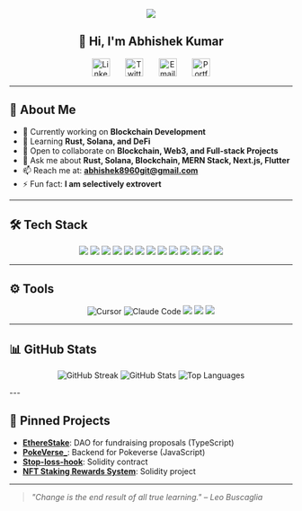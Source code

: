 <p align="center">
  <a href="https://github.com/abhi8960git">
    <img src="https://readme-typing-svg.demolab.com/?lines=Full-stack%20%7C%20Backend%20Developer;Rust%20%7C%20Solana%20Enthusiast;Web3%20%26%20Blockchain%20Learner;Always%20building%20and%20learning&font=Fira%20Code&center=true&width=500&height=45&color=f75c7e&vCenter=true&pause=1000&size=22" />
  </a>
</p>

<h2 align="center">👋 Hi, I'm <b>Abhishek Kumar</b></h2>

<p align="center">
  <a href="https://www.linkedin.com/in/abhishek-kumar8960/"><img width="32px" alt="LinkedIn" title="LinkedIn" src="https://i.imgur.com/yRpa1dQ.png"/></a>
  &#8287;&#8287;&#8287;&#8287;&#8287;
  <a href="https://twitter.com/abhi8960"><img width="32px" alt="Twitter" title="Twitter" src="https://i.imgur.com/AixJgnm.png"/></a>
  &#8287;&#8287;&#8287;&#8287;&#8287;
  <a href="mailto:abhishek8960git@gmail.com"><img width="32px" alt="Email" title="Email" src="https://img.shields.io/badge/-Email-D14836?style=flat-square&logo=Gmail&logoColor=white"/></a>
  &#8287;&#8287;&#8287;&#8287;&#8287;
  <a href="https://www.0xabhi.site/"><img width="32px" alt="Portfolio" title="Portfolio" src="https://img.shields.io/badge/-Portfolio-000?style=flat-square&logo=About.me&logoColor=white"/></a>
</p>

---

## 🚀 About Me

- 🔭 Currently working on **Blockchain Development**
- 🌱 Learning **Rust, Solana, and DeFi**
- 🤝 Open to collaborate on **Blockchain, Web3, and Full-stack Projects**
- 💬 Ask me about **Rust, Solana, Blockchain, MERN Stack, Next.js, Flutter**
- 📫 Reach me at: **abhishek8960git@gmail.com**
- ⚡ Fun fact: **I am selectively extrovert**

---

## 🛠️ Tech Stack

<p align="center">
  <img src="https://img.shields.io/badge/Rust-000000?style=for-the-badge&logo=rust&logoColor=white"/>
  <img src="https://img.shields.io/badge/Solana-3C3C3D?style=for-the-badge&logo=solana&logoColor=white"/>
  <img src="https://img.shields.io/badge/Solidity-363636?style=for-the-badge&logo=solidity&logoColor=white"/>
  <img src="https://img.shields.io/badge/TypeScript-007ACC?style=for-the-badge&logo=typescript&logoColor=white"/>
  <img src="https://img.shields.io/badge/JavaScript-F7DF1E?style=for-the-badge&logo=javascript&logoColor=black"/>
  <img src="https://img.shields.io/badge/React-20232a?style=for-the-badge&logo=react&logoColor=%2361DAFB"/>
  <img src="https://img.shields.io/badge/Next.js-000?style=for-the-badge&logo=next.js&logoColor=white"/>
  <img src="https://img.shields.io/badge/Node.js-43853D?style=for-the-badge&logo=node.js&logoColor=white"/>
  <img src="https://img.shields.io/badge/Express.js-404d59?style=for-the-badge&logo=express&logoColor=white"/>
  <img src="https://img.shields.io/badge/MongoDB-4ea94b?style=for-the-badge&logo=mongodb&logoColor=white"/>
  <img src="https://img.shields.io/badge/Django-092E20?style=for-the-badge&logo=django&logoColor=white"/>
  <img src="https://img.shields.io/badge/Flutter-02569B?style=for-the-badge&logo=flutter&logoColor=white"/>
  <img src="https://img.shields.io/badge/TailwindCSS-06B6D4?style=for-the-badge&logo=tailwindcss&logoColor=white"/>
</p>

---

## ⚙️ Tools

<p align="center">
  <img src="https://img.shields.io/badge/Cursor-1A1A1A?style=for-the-badge" alt="Cursor" />
  <img src="https://img.shields.io/badge/Claude%20(Code)-F9A825?style=for-the-badge" alt="Claude Code" />
  <img src="https://img.shields.io/badge/VS%20Code-0078d7?style=for-the-badge&logo=visual-studio-code&logoColor=white"/>
  <img src="https://img.shields.io/badge/GitHub%20Desktop-8034A9?style=for-the-badge&logo=github&logoColor=white"/>
  <img src="https://img.shields.io/badge/Postman-FF6C37?style=for-the-badge&logo=postman&logoColor=white"/>
</p>

---

## 📊 GitHub Stats

<p align="center">
  <img src="https://github-readme-streak-stats.herokuapp.com/?user=abhi8960git&theme=tokyonight&hide_border=true" alt="GitHub Streak" />
  <img src="https://github-readme-stats.vercel.app/api?username=abhi8960git&show_icons=true&theme=tokyonight&hide_border=true" alt="GitHub Stats" />
  <img src="https://github-readme-stats.vercel.app/api/top-langs/?username=abhi8960git&langs_count=8&layout=compact&theme=tokyonight&hide_border=true" alt="Top Languages" />
</p>
---

## 📌 Pinned Projects

- [**EthereStake**](https://github.com/abhi8960git/EthereStake): DAO for fundraising proposals (TypeScript)
- [**PokeVerse_**](https://github.com/abhi8960git/PokeVerse_): Backend for Pokeverse (JavaScript)
- [**Stop-loss-hook**](https://github.com/abhi8960git/Stop-loss-hook): Solidity contract
- [**NFT Staking Rewards System**](https://github.com/abhi8960git/NFT_staking_Rewards_System): Solidity project

---

> *"Change is the end result of all true learning." – Leo Buscaglia*
